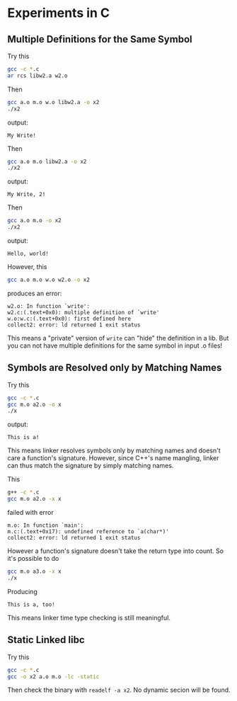 # Experiments in C

## Multiple Definitions for the Same Symbol

Try this

```bash
gcc -c *.c
ar rcs libw2.a w2.o
```

Then

```bash
gcc a.o m.o w.o libw2.a -o x2
./x2
```

output:

```
My Write!
```

Then

```bash
gcc a.o m.o libw2.a -o x2
./x2
```

output:

```
My Write, 2!
```

Then

```bash
gcc a.o m.o -o x2
./x2
```

output:

```
Hello, world!
```

However, this

```bash
gcc a.o m.o w.o w2.o -o x2
```

produces an error:

```
w2.o: In function `write':
w2.c:(.text+0x0): multiple definition of `write'
w.o:w.c:(.text+0x0): first defined here
collect2: error: ld returned 1 exit status
```

This means a "private" version of `write` can "hide" the definition in a lib. But you can not have multiple definitions for the same symbol in input .o files!

## Symbols are Resolved only by Matching Names

Try this

```bash
gcc -c *.c
gcc m.o a2.o -o x
./x
```

output:

```
This is a!
```

This means linker resolves symbols only by matching names and doesn't care a function's signature. However, since C++'s name mangling, linker can thus match the signature by simply matching names.

This

```bash
g++ -c *.c
gcc m.o a2.o -x x
```

failed with error

```
m.o: In function `main':
m.c:(.text+0x17): undefined reference to `a(char*)'
collect2: error: ld returned 1 exit status
```

However a function's signature doesn't take the return type into count. So it's possible to do

```bash
gcc m.o a3.o -x x
./x
```

Producing

```
This is a, too!
```

This means linker time type checking is still meaningful.

## Static Linked libc

Try this

```bash
gcc -c *.c
gcc -o x2 a.o m.o -lc -static
```

Then check the binary with `readelf -a x2`. No dynamic secion will be found.

